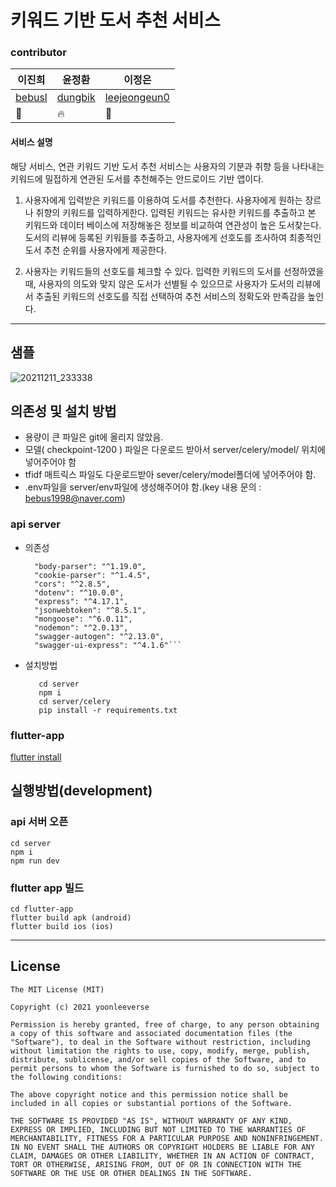 # 키워드 기반 도서 추천 서비스
### contributor
|이진희|윤정환|이정은|
|------|---|---|
| [bebusl](https://github.com/bebusl)              |      [dungbik](https://github.com/dungbik)         |   [leejeongeun0](https://github.com/leejeongeun0)      |
| 🌴                                               | 🔥                                               | 📖                                               |



#### 서비스 설명
해당 서비스, 연관 키워드 기반 도서 추천 서비스는 사용자의 기분과 취향 등을 나타내는 키워드에 밀접하게 연관된 도서를 추천해주는 안드로이드 기반 앱이다.

1. 사용자에게 입력받은 키워드를 이용하여 도서를 추천한다.
사용자에게 원하는 장르나 취향의 키워드를 입력하게한다. 입력된 키워드는 유사한 키워드를 추출하고 본 키워드와 데이터 베이스에 저장해놓은 정보를 비교하여 연관성이 높은 도서찾는다. 도서의 리뷰에 등록된 키워들를 추출하고, 사용자에게 선호도를 조사하여 최종적인 도서 추천 순위를 사용자에게 제공한다.

2. 사용자는 키워드들의 선호도를 체크할 수 있다.
입력한 키워드의 도서를 선정하였을 때, 사용자의 의도와 맞지 않은 도서가 선별될 수 있으므로 사용자가 도서의 리뷰에서 추출된 키워드의 선호도를 직접 선택하여 추천 서비스의 정확도와 만족감을 높인다.
-----
## 샘플
![20211211_233338](https://user-images.githubusercontent.com/49610681/145680429-1a715747-111f-4d9b-9ebd-6a0ac5ef21e4.gif)


## 의존성 및 설치 방법
* 용량이 큰 파일은 git에 올리지 않았음.
* 모델( checkpoint-1200 ) 파일은 다운로드 받아서 server/celery/model/ 위치에 넣어주어야 함
* tfidf 매트릭스 파일도 다운로드받아 sever/celery/model폴더에 넣어주어야 함.
* .env파일을 server/env파일에 생성해주어야 함.(key 내용 문의 :  bebus1998@naver.com)


### api server
*  의존성
      ```  "bcryptjs": "^2.4.3",
        "body-parser": "^1.19.0",
        "cookie-parser": "^1.4.5",
        "cors": "^2.8.5",
        "dotenv": "^10.0.0",
        "express": "^4.17.1",
        "jsonwebtoken": "^8.5.1",
        "mongoose": "^6.0.11",
        "nodemon": "^2.0.13",
        "swagger-autogen": "^2.13.0",
        "swagger-ui-express": "^4.1.6"```
* 설치방법
     ```
        cd server
        npm i
        cd server/celery
        pip install -r requirements.txt
    ```

### flutter-app
[flutter install](https://docs.flutter.dev/get-started/install)
<br />

## 실행방법(development)
### api 서버 오픈
```
cd server
npm i
npm run dev
```

### flutter app 빌드
```
cd flutter-app
flutter build apk (android)
flutter build ios (ios)
```



----
## License
```
The MIT License (MIT)

Copyright (c) 2021 yoonleeverse

Permission is hereby granted, free of charge, to any person obtaining a copy of this software and associated documentation files (the "Software"), to deal in the Software without restriction, including without limitation the rights to use, copy, modify, merge, publish, distribute, sublicense, and/or sell copies of the Software, and to permit persons to whom the Software is furnished to do so, subject to the following conditions:

The above copyright notice and this permission notice shall be included in all copies or substantial portions of the Software.

THE SOFTWARE IS PROVIDED "AS IS", WITHOUT WARRANTY OF ANY KIND, EXPRESS OR IMPLIED, INCLUDING BUT NOT LIMITED TO THE WARRANTIES OF MERCHANTABILITY, FITNESS FOR A PARTICULAR PURPOSE AND NONINFRINGEMENT. IN NO EVENT SHALL THE AUTHORS OR COPYRIGHT HOLDERS BE LIABLE FOR ANY CLAIM, DAMAGES OR OTHER LIABILITY, WHETHER IN AN ACTION OF CONTRACT, TORT OR OTHERWISE, ARISING FROM, OUT OF OR IN CONNECTION WITH THE SOFTWARE OR THE USE OR OTHER DEALINGS IN THE SOFTWARE.

```
